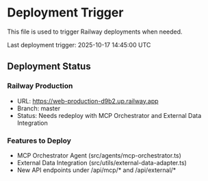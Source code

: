 # Deployment Trigger

This file is used to trigger Railway deployments when needed.

Last deployment trigger: 2025-10-17 14:45:00 UTC

## Deployment Status

### Railway Production
- URL: https://web-production-d9b2.up.railway.app
- Branch: master
- Status: Needs redeploy with MCP Orchestrator and External Data Integration

### Features to Deploy
- MCP Orchestrator Agent (src/agents/mcp-orchestrator.ts)
- External Data Integration (src/utils/external-data-adapter.ts)
- New API endpoints under /api/mcp/* and /api/external/*